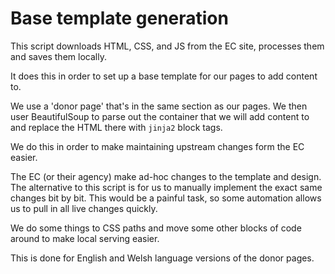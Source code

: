 # Base template generation

This script downloads HTML, CSS, and JS from the EC site, processes them and
saves them locally.

It does this in order to set up a base template for our pages to add content to.

We use a 'donor page' that's in the same section as our pages. We then user
BeautifulSoup to parse out the container that we will add content to and
replace the HTML there with `jinja2` block tags.

We do this in order to make maintaining upstream changes form the EC easier.

The EC (or their agency) make ad-hoc changes to the template and design. The
alternative to this script is for us to manually implement the exact same
changes bit by bit. This would be a painful task, so some automation allows us
to pull in all live changes quickly.

We do some things to CSS paths and move some other blocks of code around to
make local serving easier. 

This is done for English and Welsh language versions of the donor pages.
